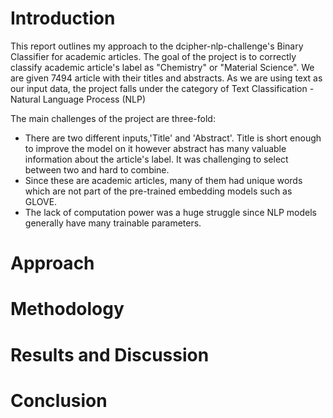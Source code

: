 # Introduction
This report outlines my approach to the dcipher-nlp-challenge's Binary Classifier for academic articles. The goal of the project is to correctly classify academic article's label as
"Chemistry" or "Material Science". We are given 7494 article with their titles and abstracts. As we are using text as our input data, the project falls under the category of Text Classification - Natural Language Process (NLP) 

The main challenges of the project are three-fold:
 * There are two different inputs,'Title' and 'Abstract'. Title is short enough to improve the model on it however abstract has many valuable information about the article's label. It was challenging to select between two and hard to combine.
 * Since these are academic articles, many of them had unique words which are not part of the pre-trained embedding models such as GLOVE.
 * The lack of computation power was a huge struggle since NLP models generally have many trainable parameters.
 

# Approach

# Methodology

# Results and Discussion

# Conclusion
